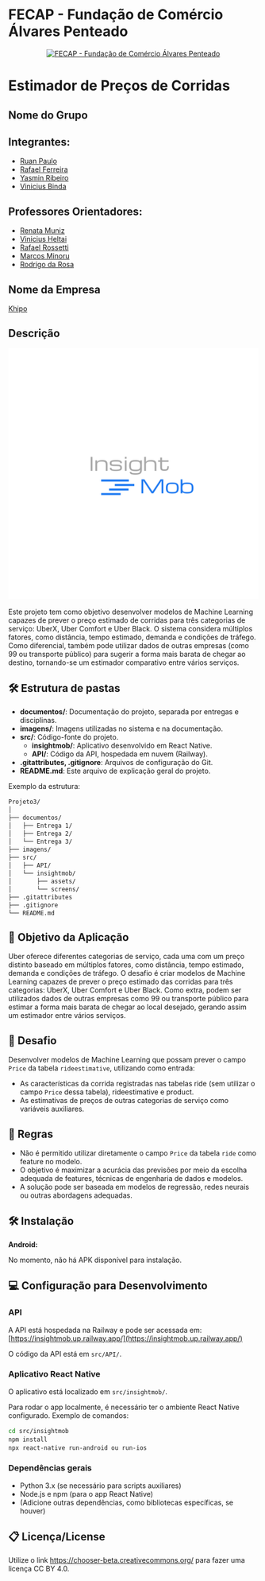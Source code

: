 # FECAP - Fundação de Comércio Álvares Penteado

<p align="center">
<a href="https://www.fecap.br/"><img src="https://encrypted-tbn0.gstatic.com/images?q=tbn:ANd9GcRhZPrRa89Kma0ZZogxm0pi-tCn_TLKeHGVxywp-LXAFGR3B1DPouAJYHgKZGV0XTEf4AE&usqp=CAU" alt="FECAP - Fundação de Comércio Álvares Penteado" border="0"></a>
</p>

# Estimador de Preços de Corridas

## Nome do Grupo

## Integrantes: 
- [Ruan Paulo](https://www.linkedin.com)
- [Rafael Ferreira](https://www.linkedin.com)
- [Yasmin Ribeiro](https://www.linkedin.com)
- [Vinicius Binda](https://www.linkedin.com)

## Professores Orientadores: 
- [Renata Muniz](https://www.linkedin.com)
- [Vinicius Heltai](https://www.linkedin.com)
- [Rafael Rossetti](https://www.linkedin.com)
- [Marcos Minoru](https://www.linkedin.com)
- [Rodrigo da Rosa](https://www.linkedin.com)

## Nome da Empresa
[Khipo](https://www.linkedin.com)

## Descrição

<p align="center">
<img src="src/insightmob/assets/InsightMob (1).png" alt="Estimador de Preços" border="0">
</p>

Este projeto tem como objetivo desenvolver modelos de Machine Learning capazes de prever o preço estimado de corridas para três categorias de serviço: UberX, Uber Comfort e Uber Black. O sistema considera múltiplos fatores, como distância, tempo estimado, demanda e condições de tráfego. Como diferencial, também pode utilizar dados de outras empresas (como 99 ou transporte público) para sugerir a forma mais barata de chegar ao destino, tornando-se um estimador comparativo entre vários serviços.


## 🛠 Estrutura de pastas

- **documentos/**: Documentação do projeto, separada por entregas e disciplinas.
- **imagens/**: Imagens utilizadas no sistema e na documentação.
- **src/**: Código-fonte do projeto.
  - **insightmob/**: Aplicativo desenvolvido em React Native.
  - **API/**: Código da API, hospedada em nuvem (Railway).
- **.gitattributes, .gitignore**: Arquivos de configuração do Git.
- **README.md**: Este arquivo de explicação geral do projeto.

Exemplo da estrutura:
```
Projeto3/
│
├── documentos/
│   ├── Entrega 1/
│   ├── Entrega 2/
│   └── Entrega 3/
├── imagens/
├── src/
│   ├── API/
│   └── insightmob/
│       ├── assets/
│       └── screens/
├── .gitattributes
├── .gitignore
└── README.md
```

## 🎯 Objetivo da Aplicação

Uber oferece diferentes categorias de serviço, cada uma com um preço distinto baseado em múltiplos fatores, como distância, tempo estimado, demanda e condições de tráfego. O desafio é criar modelos de Machine Learning capazes de prever o preço estimado das corridas para três categorias: UberX, Uber Comfort e Uber Black. Como extra, podem ser utilizados dados de outras empresas como 99 ou transporte público para estimar a forma mais barata de chegar ao local desejado, gerando assim um estimador entre vários serviços.

## 🚩 Desafio

Desenvolver modelos de Machine Learning que possam prever o campo `Price` da tabela `rideestimative`, utilizando como entrada:
- As características da corrida registradas nas tabelas ride (sem utilizar o campo `Price` dessa tabela), rideestimative e product.
- As estimativas de preços de outras categorias de serviço como variáveis auxiliares.

## 📏 Regras

- Não é permitido utilizar diretamente o campo `Price` da tabela `ride` como feature no modelo.
- O objetivo é maximizar a acurácia das previsões por meio da escolha adequada de features, técnicas de engenharia de dados e modelos.
- A solução pode ser baseada em modelos de regressão, redes neurais ou outras abordagens adequadas.

## 🛠 Instalação

<b>Android:</b>

No momento, não há APK disponível para instalação.

## 💻 Configuração para Desenvolvimento

### API
A API está hospedada na Railway e pode ser acessada em: [https://insightmob.up.railway.app/](https://insightmob.up.railway.app/)

O código da API está em `src/API/`.

### Aplicativo React Native
O aplicativo está localizado em `src/insightmob/`.

Para rodar o app localmente, é necessário ter o ambiente React Native configurado. Exemplo de comandos:
```sh
cd src/insightmob
npm install
npx react-native run-android ou run-ios
```

### Dependências gerais
- Python 3.x (se necessário para scripts auxiliares)
- Node.js e npm (para o app React Native)
- (Adicione outras dependências, como bibliotecas específicas, se houver)



## 📋 Licença/License
Utilize o link <https://chooser-beta.creativecommons.org/> para fazer uma licença CC BY 4.0.


